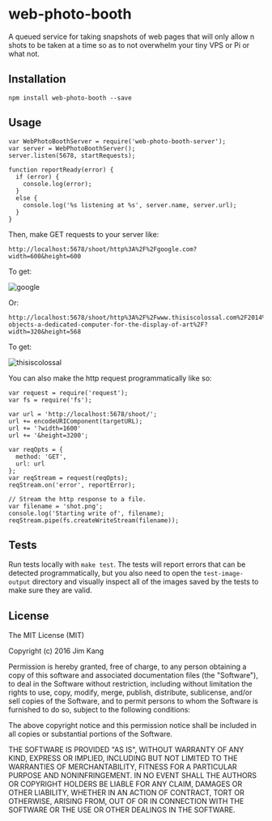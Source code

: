 web-photo-booth
==================

A queued service for taking snapshots of web pages that will only allow n shots to be taken at a time so as to not overwhelm your tiny VPS or Pi or what not.

Installation
------------

    npm install web-photo-booth --save

Usage
-----

    var WebPhotoBoothServer = require('web-photo-booth-server');
    var server = WebPhotoBoothServer();
    server.listen(5678, startRequests);

    function reportReady(error) {
      if (error) {
        console.log(error);
      }
      else {
        console.log('%s listening at %s', server.name, server.url);
      }
    }

Then, make GET requests to your server like:

    http://localhost:5678/shoot/http%3A%2F%2Fgoogle.com?width=600&height=600

To get:

![google](https://cloud.githubusercontent.com/assets/324298/15732486/97fa5814-284b-11e6-8e1e-ed0aece495b7.png)

Or:

    http://localhost:5678/shoot/http%3A%2F%2Fwww.thisiscolossal.com%2F2014%2F07%2Felectric-objects-a-dedicated-computer-for-the-display-of-art%2F?width=320&height=568

To get:

![thisiscolossal](https://cloud.githubusercontent.com/assets/324298/15732501/aeb262d6-284b-11e6-93ce-16b4b17a8011.png)


You can also make the http request programmatically like so:

    var request = require('request');
    var fs = require('fs');

    var url = 'http://localhost:5678/shoot/';
    url += encodeURIComponent(targetURL);
    url += '?width=1600'
    url += '&height=3200';

    var reqOpts = {
      method: 'GET',
      url: url
    };
    var reqStream = request(reqOpts);
    reqStream.on('error', reportError);

    // Stream the http response to a file.
    var filename = 'shot.png';
    console.log('Starting write of', filename);
    reqStream.pipe(fs.createWriteStream(filename));

Tests
-----

Run tests locally with `make test`. The tests will report errors that can be detected programmatically, but you also need to open the `test-image-output` directory and visually inspect all of the images saved by the tests to make sure they are valid.

License
-------

The MIT License (MIT)

Copyright (c) 2016 Jim Kang

Permission is hereby granted, free of charge, to any person obtaining a copy
of this software and associated documentation files (the "Software"), to deal
in the Software without restriction, including without limitation the rights
to use, copy, modify, merge, publish, distribute, sublicense, and/or sell
copies of the Software, and to permit persons to whom the Software is
furnished to do so, subject to the following conditions:

The above copyright notice and this permission notice shall be included in
all copies or substantial portions of the Software.

THE SOFTWARE IS PROVIDED "AS IS", WITHOUT WARRANTY OF ANY KIND, EXPRESS OR
IMPLIED, INCLUDING BUT NOT LIMITED TO THE WARRANTIES OF MERCHANTABILITY,
FITNESS FOR A PARTICULAR PURPOSE AND NONINFRINGEMENT. IN NO EVENT SHALL THE
AUTHORS OR COPYRIGHT HOLDERS BE LIABLE FOR ANY CLAIM, DAMAGES OR OTHER
LIABILITY, WHETHER IN AN ACTION OF CONTRACT, TORT OR OTHERWISE, ARISING FROM,
OUT OF OR IN CONNECTION WITH THE SOFTWARE OR THE USE OR OTHER DEALINGS IN
THE SOFTWARE.
